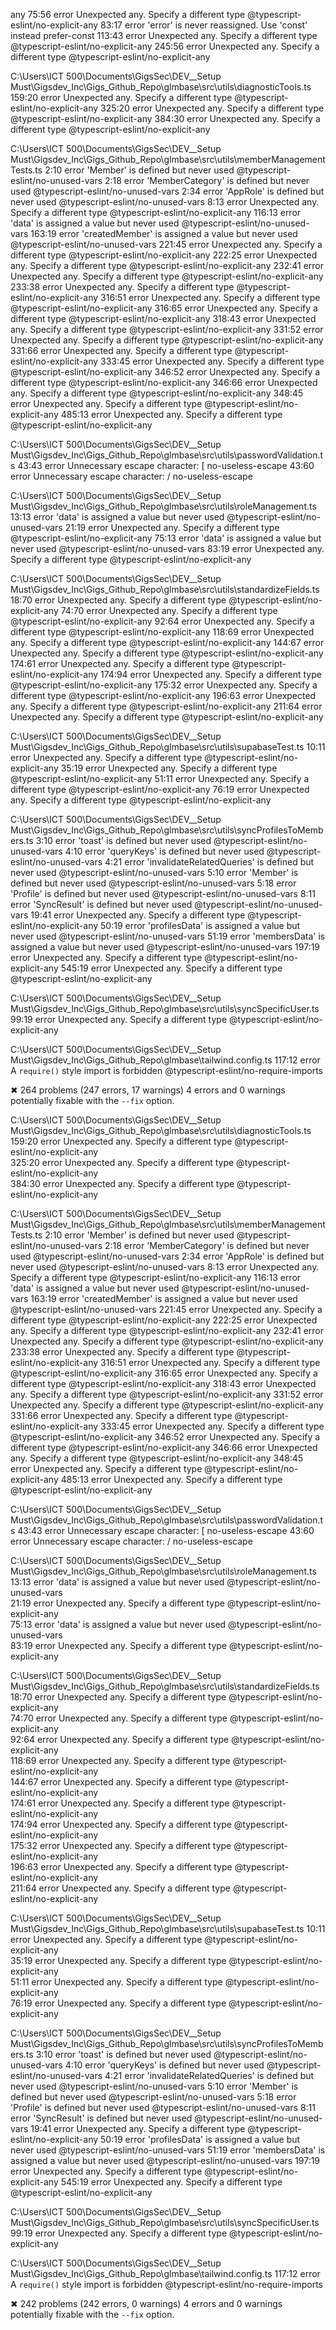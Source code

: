 any
   75:56  error  Unexpected any. Specify a different type          @typescript-eslint/no-explicit-any
   83:17  error  'error' is never reassigned. Use 'const' instead  prefer-const 
  113:43  error  Unexpected any. Specify a different type          @typescript-eslint/no-explicit-any
  245:56  error  Unexpected any. Specify a different type          @typescript-eslint/no-explicit-any

C:\Users\ICT 500\Documents\GigsSec\DEV__Setup Must\Gigsdev_Inc\Gigs_Github_Repo\glmbase\src\utils\diagnosticTools.ts
  159:20  error  Unexpected any. Specify a different type  @typescript-eslint/no-explicit-any
  325:20  error  Unexpected any. Specify a different type  @typescript-eslint/no-explicit-any
  384:30  error  Unexpected any. Specify a different type  @typescript-eslint/no-explicit-any

C:\Users\ICT 500\Documents\GigsSec\DEV__Setup Must\Gigsdev_Inc\Gigs_Github_Repo\glmbase\src\utils\memberManagementTests.ts
    2:10  error  'Member' is defined but never used                  @typescript-eslint/no-unused-vars
    2:18  error  'MemberCategory' is defined but never used          @typescript-eslint/no-unused-vars
    2:34  error  'AppRole' is defined but never used                 @typescript-eslint/no-unused-vars
    8:13  error  Unexpected any. Specify a different type            @typescript-eslint/no-explicit-any
  116:13  error  'data' is assigned a value but never used           @typescript-eslint/no-unused-vars
  163:19  error  'createdMember' is assigned a value but never used  @typescript-eslint/no-unused-vars
  221:45  error  Unexpected any. Specify a different type            @typescript-eslint/no-explicit-any
  222:25  error  Unexpected any. Specify a different type            @typescript-eslint/no-explicit-any
  232:41  error  Unexpected any. Specify a different type            @typescript-eslint/no-explicit-any
  233:38  error  Unexpected any. Specify a different type            @typescript-eslint/no-explicit-any
  316:51  error  Unexpected any. Specify a different type            @typescript-eslint/no-explicit-any
  316:65  error  Unexpected any. Specify a different type            @typescript-eslint/no-explicit-any
  318:43  error  Unexpected any. Specify a different type            @typescript-eslint/no-explicit-any
  331:52  error  Unexpected any. Specify a different type            @typescript-eslint/no-explicit-any
  331:66  error  Unexpected any. Specify a different type            @typescript-eslint/no-explicit-any
  333:45  error  Unexpected any. Specify a different type            @typescript-eslint/no-explicit-any
  346:52  error  Unexpected any. Specify a different type            @typescript-eslint/no-explicit-any
  346:66  error  Unexpected any. Specify a different type            @typescript-eslint/no-explicit-any
  348:45  error  Unexpected any. Specify a different type            @typescript-eslint/no-explicit-any
  485:13  error  Unexpected any. Specify a different type            @typescript-eslint/no-explicit-any

C:\Users\ICT 500\Documents\GigsSec\DEV__Setup Must\Gigsdev_Inc\Gigs_Github_Repo\glmbase\src\utils\passwordValidation.ts
  43:43  error  Unnecessary escape character: \[  no-useless-escape
  43:60  error  Unnecessary escape character: \/  no-useless-escape

C:\Users\ICT 500\Documents\GigsSec\DEV__Setup Must\Gigsdev_Inc\Gigs_Github_Repo\glmbase\src\utils\roleManagement.ts
  13:13  error  'data' is assigned a value but never used  @typescript-eslint/no-unused-vars
  21:19  error  Unexpected any. Specify a different type   @typescript-eslint/no-explicit-any
  75:13  error  'data' is assigned a value but never used  @typescript-eslint/no-unused-vars
  83:19  error  Unexpected any. Specify a different type   @typescript-eslint/no-explicit-any

C:\Users\ICT 500\Documents\GigsSec\DEV__Setup Must\Gigsdev_Inc\Gigs_Github_Repo\glmbase\src\utils\standardizeFields.ts
   18:70  error  Unexpected any. Specify a different type  @typescript-eslint/no-explicit-any
   74:70  error  Unexpected any. Specify a different type  @typescript-eslint/no-explicit-any
   92:64  error  Unexpected any. Specify a different type  @typescript-eslint/no-explicit-any
  118:69  error  Unexpected any. Specify a different type  @typescript-eslint/no-explicit-any
  144:67  error  Unexpected any. Specify a different type  @typescript-eslint/no-explicit-any
  174:61  error  Unexpected any. Specify a different type  @typescript-eslint/no-explicit-any
  174:94  error  Unexpected any. Specify a different type  @typescript-eslint/no-explicit-any
  175:32  error  Unexpected any. Specify a different type  @typescript-eslint/no-explicit-any
  196:63  error  Unexpected any. Specify a different type  @typescript-eslint/no-explicit-any
  211:64  error  Unexpected any. Specify a different type  @typescript-eslint/no-explicit-any

C:\Users\ICT 500\Documents\GigsSec\DEV__Setup Must\Gigsdev_Inc\Gigs_Github_Repo\glmbase\src\utils\supabaseTest.ts
  10:11  error  Unexpected any. Specify a different type  @typescript-eslint/no-explicit-any
  35:19  error  Unexpected any. Specify a different type  @typescript-eslint/no-explicit-any
  51:11  error  Unexpected any. Specify a different type  @typescript-eslint/no-explicit-any
  76:19  error  Unexpected any. Specify a different type  @typescript-eslint/no-explicit-any

C:\Users\ICT 500\Documents\GigsSec\DEV__Setup Must\Gigsdev_Inc\Gigs_Github_Repo\glmbase\src\utils\syncProfilesToMembers.ts
    3:10  error  'toast' is defined but never used                     @typescript-eslint/no-unused-vars
    4:10  error  'queryKeys' is defined but never used                 @typescript-eslint/no-unused-vars
    4:21  error  'invalidateRelatedQueries' is defined but never used  @typescript-eslint/no-unused-vars
    5:10  error  'Member' is defined but never used                    @typescript-eslint/no-unused-vars
    5:18  error  'Profile' is defined but never used                   @typescript-eslint/no-unused-vars
    8:11  error  'SyncResult' is defined but never used                @typescript-eslint/no-unused-vars
   19:41  error  Unexpected any. Specify a different type              @typescript-eslint/no-explicit-any
   50:19  error  'profilesData' is assigned a value but never used     @typescript-eslint/no-unused-vars
   51:19  error  'membersData' is assigned a value but never used      @typescript-eslint/no-unused-vars
  197:19  error  Unexpected any. Specify a different type              @typescript-eslint/no-explicit-any
  545:19  error  Unexpected any. Specify a different type              @typescript-eslint/no-explicit-any

C:\Users\ICT 500\Documents\GigsSec\DEV__Setup Must\Gigsdev_Inc\Gigs_Github_Repo\glmbase\src\utils\syncSpecificUser.ts
  99:19  error  Unexpected any. Specify a different type  @typescript-eslint/no-explicit-any

C:\Users\ICT 500\Documents\GigsSec\DEV__Setup Must\Gigsdev_Inc\Gigs_Github_Repo\glmbase\tailwind.config.ts
  117:12  error  A `require()` style import is forbidden  @typescript-eslint/no-require-imports

✖ 264 problems (247 errors, 17 warnings)
  4 errors and 0 warnings potentially fixable with the `--fix` option.


C:\Users\ICT 500\Documents\GigsSec\DEV__Setup Must\Gigsdev_Inc\Gigs_Github_Repo\glmbase\src\utils\diagnosticTools.ts
  159:20  error  Unexpected any. Specify a different type  @typescript-eslint/no-explicit-any     
  325:20  error  Unexpected any. Specify a different type  @typescript-eslint/no-explicit-any     
  384:30  error  Unexpected any. Specify a different type  @typescript-eslint/no-explicit-any     

C:\Users\ICT 500\Documents\GigsSec\DEV__Setup Must\Gigsdev_Inc\Gigs_Github_Repo\glmbase\src\utils\memberManagementTests.ts
    2:10  error  'Member' is defined but never used                  @typescript-eslint/no-unused-vars
    2:18  error  'MemberCategory' is defined but never used          @typescript-eslint/no-unused-vars
    2:34  error  'AppRole' is defined but never used                 @typescript-eslint/no-unused-vars
    8:13  error  Unexpected any. Specify a different type            @typescript-eslint/no-explicit-any
  116:13  error  'data' is assigned a value but never used           @typescript-eslint/no-unused-vars
  163:19  error  'createdMember' is assigned a value but never used  @typescript-eslint/no-unused-vars
  221:45  error  Unexpected any. Specify a different type            @typescript-eslint/no-explicit-any
  222:25  error  Unexpected any. Specify a different type            @typescript-eslint/no-explicit-any
  232:41  error  Unexpected any. Specify a different type            @typescript-eslint/no-explicit-any
  233:38  error  Unexpected any. Specify a different type            @typescript-eslint/no-explicit-any
  316:51  error  Unexpected any. Specify a different type            @typescript-eslint/no-explicit-any
  316:65  error  Unexpected any. Specify a different type            @typescript-eslint/no-explicit-any
  318:43  error  Unexpected any. Specify a different type            @typescript-eslint/no-explicit-any
  331:52  error  Unexpected any. Specify a different type            @typescript-eslint/no-explicit-any
  331:66  error  Unexpected any. Specify a different type            @typescript-eslint/no-explicit-any
  333:45  error  Unexpected any. Specify a different type            @typescript-eslint/no-explicit-any
  346:52  error  Unexpected any. Specify a different type            @typescript-eslint/no-explicit-any
  346:66  error  Unexpected any. Specify a different type            @typescript-eslint/no-explicit-any
  348:45  error  Unexpected any. Specify a different type            @typescript-eslint/no-explicit-any
  485:13  error  Unexpected any. Specify a different type            @typescript-eslint/no-explicit-any

C:\Users\ICT 500\Documents\GigsSec\DEV__Setup Must\Gigsdev_Inc\Gigs_Github_Repo\glmbase\src\utils\passwordValidation.ts
  43:43  error  Unnecessary escape character: \[  no-useless-escape
  43:60  error  Unnecessary escape character: \/  no-useless-escape

C:\Users\ICT 500\Documents\GigsSec\DEV__Setup Must\Gigsdev_Inc\Gigs_Github_Repo\glmbase\src\utils\roleManagement.ts
  13:13  error  'data' is assigned a value but never used  @typescript-eslint/no-unused-vars      
  21:19  error  Unexpected any. Specify a different type   @typescript-eslint/no-explicit-any     
  75:13  error  'data' is assigned a value but never used  @typescript-eslint/no-unused-vars      
  83:19  error  Unexpected any. Specify a different type   @typescript-eslint/no-explicit-any     

C:\Users\ICT 500\Documents\GigsSec\DEV__Setup Must\Gigsdev_Inc\Gigs_Github_Repo\glmbase\src\utils\standardizeFields.ts
   18:70  error  Unexpected any. Specify a different type  @typescript-eslint/no-explicit-any     
   74:70  error  Unexpected any. Specify a different type  @typescript-eslint/no-explicit-any     
   92:64  error  Unexpected any. Specify a different type  @typescript-eslint/no-explicit-any     
  118:69  error  Unexpected any. Specify a different type  @typescript-eslint/no-explicit-any     
  144:67  error  Unexpected any. Specify a different type  @typescript-eslint/no-explicit-any     
  174:61  error  Unexpected any. Specify a different type  @typescript-eslint/no-explicit-any     
  174:94  error  Unexpected any. Specify a different type  @typescript-eslint/no-explicit-any     
  175:32  error  Unexpected any. Specify a different type  @typescript-eslint/no-explicit-any     
  196:63  error  Unexpected any. Specify a different type  @typescript-eslint/no-explicit-any     
  211:64  error  Unexpected any. Specify a different type  @typescript-eslint/no-explicit-any     

C:\Users\ICT 500\Documents\GigsSec\DEV__Setup Must\Gigsdev_Inc\Gigs_Github_Repo\glmbase\src\utils\supabaseTest.ts
  10:11  error  Unexpected any. Specify a different type  @typescript-eslint/no-explicit-any      
  35:19  error  Unexpected any. Specify a different type  @typescript-eslint/no-explicit-any      
  51:11  error  Unexpected any. Specify a different type  @typescript-eslint/no-explicit-any      
  76:19  error  Unexpected any. Specify a different type  @typescript-eslint/no-explicit-any      

C:\Users\ICT 500\Documents\GigsSec\DEV__Setup Must\Gigsdev_Inc\Gigs_Github_Repo\glmbase\src\utils\syncProfilesToMembers.ts
    3:10  error  'toast' is defined but never used                     @typescript-eslint/no-unused-vars
    4:10  error  'queryKeys' is defined but never used                 @typescript-eslint/no-unused-vars
    4:21  error  'invalidateRelatedQueries' is defined but never used  @typescript-eslint/no-unused-vars
    5:10  error  'Member' is defined but never used                    @typescript-eslint/no-unused-vars
    5:18  error  'Profile' is defined but never used                   @typescript-eslint/no-unused-vars
    8:11  error  'SyncResult' is defined but never used                @typescript-eslint/no-unused-vars
   19:41  error  Unexpected any. Specify a different type              @typescript-eslint/no-explicit-any
   50:19  error  'profilesData' is assigned a value but never used     @typescript-eslint/no-unused-vars
   51:19  error  'membersData' is assigned a value but never used      @typescript-eslint/no-unused-vars
  197:19  error  Unexpected any. Specify a different type              @typescript-eslint/no-explicit-any
  545:19  error  Unexpected any. Specify a different type              @typescript-eslint/no-explicit-any

C:\Users\ICT 500\Documents\GigsSec\DEV__Setup Must\Gigsdev_Inc\Gigs_Github_Repo\glmbase\src\utils\syncSpecificUser.ts
  99:19  error  Unexpected any. Specify a different type  @typescript-eslint/no-explicit-any      

C:\Users\ICT 500\Documents\GigsSec\DEV__Setup Must\Gigsdev_Inc\Gigs_Github_Repo\glmbase\tailwind.config.ts
  117:12  error  A `require()` style import is forbidden  @typescript-eslint/no-require-imports   

✖ 242 problems (242 errors, 0 warnings)
  4 errors and 0 warnings potentially fixable with the `--fix` option.



   